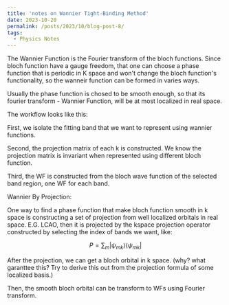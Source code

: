```yaml
---
title: 'notes on Wannier Tight-Binding Method'
date: 2023-10-20
permalink: /posts/2023/10/blog-post-8/
tags:
  - Physics Notes
---
```


The Wannier Function is the Fourier transform of the bloch functions. Since bloch function have a gauge freedom, that one can choose a phase function that is periodic in K space and won't change the bloch function's functionality, so the wanneir function can be formed in varies ways.

Usually the phase function is chosed to be smooth enough, so that its fourier transform - Wannier Function, will be at most localized in real space.

The workflow looks like this:

First, we isolate the fitting band that we want to represent using wannier functions.

Second, the projection matrix of each k is constructed. We know the projection matrix is invariant when represented using different bloch function.

Third, the WF is constructed from the bloch wave function of the selected band region, one WF for each band.

Wannier By Projection:

One way to find a phase function that make bloch function smooth in k space is constructing a set of projection from well localized orbitals in real space. E.G. LCAO, then it is projected by the kspace projection operator constructed by selecting the index of bands we want, like:

$$P = \sum_m|\psi_{mk}\rangle\langle \psi_{mk}|$$

After the projection, we can get a bloch orbital in k space. (why? what garanttee this? Try to derive this out from the projection formula of some localized basis.)

Then, the smooth bloch orbital can be transform to WFs using Fourier transform.